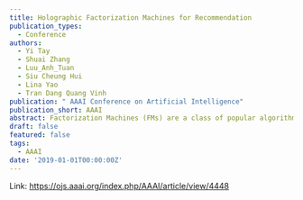 ```yaml
---
title: Holographic Factorization Machines for Recommendation
publication_types:
  - Conference
authors:
  - Yi Tay
  - Shuai Zhang
  - Luu_Anh_Tuan
  - Siu Cheung Hui
  - Lina Yao
  - Tran Dang Quang Vinh
publication: " AAAI Conference on Artificial Intelligence"
publication_short: AAAI
abstract: Factorization Machines (FMs) are a class of popular algorithms that have been widely adopted for collaborative filtering and recommendation tasks. FMs are characterized by its usage of the inner product of factorized parameters to model pairwise feature interactions, making it highly expressive and powerful. This paper proposes Holographic Factorization Machines (HFM), a new novel method of enhancing the representation capability of FMs without increasing its parameter size. Our approach replaces the inner product in FMs with holographic reduced representations (HRRs), which are theoretically motivated by associative retrieval and compressed outer products. Empirically, we found that this leads to consistent improvements over vanilla FMs by up to 4% improvement in terms of mean squared error, with improvements larger at smaller parameterization. Additionally, we propose a neural adaptation of HFM which enhances its capability to handle nonlinear structures. We conduct extensive experiments on nine publicly available datasets for collaborative filtering with explicit feedback. HFM achieves state-of-theart performance on all nine, outperforming strong competitors such as Attentional Factorization Machines (AFM) and Neural Matrix Factorization (NeuMF).
draft: false
featured: false
tags:
  - AAAI
date: '2019-01-01T00:00:00Z'
---
```

Link: https://ojs.aaai.org/index.php/AAAI/article/view/4448